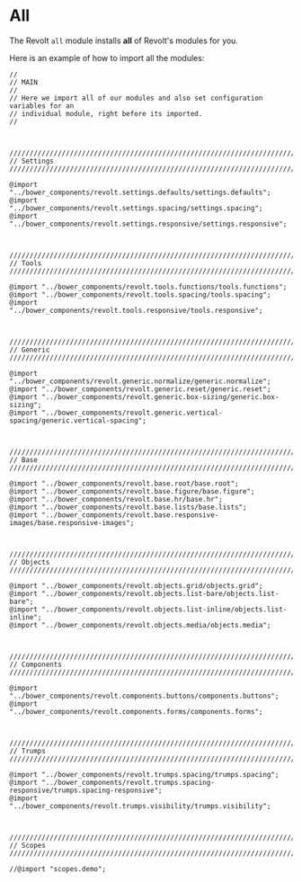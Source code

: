 # All

The Revolt `all` module installs **all** of Revolt's modules for you.

Here is an example of how to import all the modules:

    //
    // MAIN
    //
    // Here we import all of our modules and also set configuration variables for an
    // individual module, right before its imported.
    //
    
    
    
    ////////////////////////////////////////////////////////////////////////////////
    // Settings
    ////////////////////////////////////////////////////////////////////////////////
    
    @import "../bower_components/revolt.settings.defaults/settings.defaults";
    @import "../bower_components/revolt.settings.spacing/settings.spacing";
    @import "../bower_components/revolt.settings.responsive/settings.responsive";
    
    
    
    ////////////////////////////////////////////////////////////////////////////////
    // Tools
    ////////////////////////////////////////////////////////////////////////////////
    
    @import "../bower_components/revolt.tools.functions/tools.functions";
    @import "../bower_components/revolt.tools.spacing/tools.spacing";
    @import "../bower_components/revolt.tools.responsive/tools.responsive";
    
    
    
    ////////////////////////////////////////////////////////////////////////////////
    // Generic
    ////////////////////////////////////////////////////////////////////////////////
    
    @import "../bower_components/revolt.generic.normalize/generic.normalize";
    @import "../bower_components/revolt.generic.reset/generic.reset";
    @import "../bower_components/revolt.generic.box-sizing/generic.box-sizing";
    @import "../bower_components/revolt.generic.vertical-spacing/generic.vertical-spacing";
    
    
    
    ////////////////////////////////////////////////////////////////////////////////
    // Base
    ////////////////////////////////////////////////////////////////////////////////
    
    @import "../bower_components/revolt.base.root/base.root";
    @import "../bower_components/revolt.base.figure/base.figure";
    @import "../bower_components/revolt.base.hr/base.hr";
    @import "../bower_components/revolt.base.lists/base.lists";
    @import "../bower_components/revolt.base.responsive-images/base.responsive-images";
    
    
    
    ////////////////////////////////////////////////////////////////////////////////
    // Objects
    ////////////////////////////////////////////////////////////////////////////////
    
    @import "../bower_components/revolt.objects.grid/objects.grid";
    @import "../bower_components/revolt.objects.list-bare/objects.list-bare";
    @import "../bower_components/revolt.objects.list-inline/objects.list-inline";
    @import "../bower_components/revolt.objects.media/objects.media";
    
    
    
    ////////////////////////////////////////////////////////////////////////////////
    // Components
    ////////////////////////////////////////////////////////////////////////////////
    
    @import "../bower_components/revolt.components.buttons/components.buttons";
    @import "../bower_components/revolt.components.forms/components.forms";
    
    
    
    ////////////////////////////////////////////////////////////////////////////////
    // Trumps
    ////////////////////////////////////////////////////////////////////////////////
    
    @import "../bower_components/revolt.trumps.spacing/trumps.spacing";
    @import "../bower_components/revolt.trumps.spacing-responsive/trumps.spacing-responsive";
    @import "../bower_components/revolt.trumps.visibility/trumps.visibility";
    
    
    
    ////////////////////////////////////////////////////////////////////////////////
    // Scopes
    ////////////////////////////////////////////////////////////////////////////////
    
    //@import "scopes.demo";